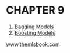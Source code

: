 # CHAPTER 9
<!-- 
In the previous chapter [] was presented. This chapter focuses on []. -->


1. [Bagging Models](https://code.themlsbook.com/chapter9/bagging.html)
2. [Boosting Models](https://code.themlsbook.com/chapter9/boosting.html)


www.themlsbook.com

